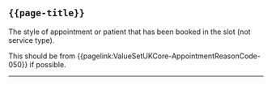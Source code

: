 ## <code>{{page-title}}</code>

The style of appointment or patient that has been booked in the slot (not service type).

This should be from {{pagelink:ValueSetUKCore-AppointmentReasonCode-050}} if possible.

---
